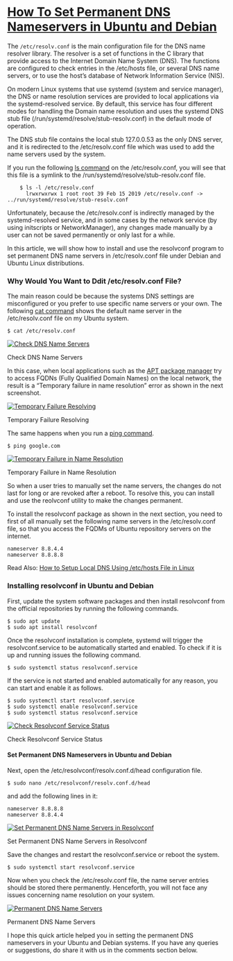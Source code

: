 # [How To Set Permanent DNS Nameservers in Ubuntu and Debian](https://www.tecmint.com/set-permanent-dns-nameservers-in-ubuntu-debian/)

The `/etc/resolv.conf` is the main configuration file for the DNS name resolver library. The resolver is a set of functions in the C library that provide access to the Internet Domain Name System (DNS). The functions are configured to check entries in the /etc/hosts file, or several DNS name servers, or to use the host’s database of Network Information Service (NIS).

On modern Linux systems that use systemd (system and service manager), the DNS or name resolution services are provided to local applications via the systemd-resolved service. By default, this service has four different modes for handling the Domain name resolution and uses the systemd DNS stub file (/run/systemd/resolve/stub-resolv.conf) in the default mode of operation.

The DNS stub file contains the local stub 127.0.0.53 as the only DNS server, and it is redirected to the /etc/resolv.conf file which was used to add the name servers used by the system.

If you run the following [ls command](https://www.tecmint.com/15-basic-ls-command-examples-in-linux/) on the /etc/resolv.conf, you will see that this file is a symlink to the /run/systemd/resolve/stub-resolv.conf file.

```
    $ ls -l /etc/resolv.conf
      lrwxrwxrwx 1 root root 39 Feb 15 2019 /etc/resolv.conf -> ../run/systemd/resolve/stub-resolv.conf
```

Unfortunately, because the /etc/resolv.conf is indirectly managed by the systemd-resolved service, and in some cases by the network service (by using initscripts or NetworkManager), any changes made manually by a user can not be saved permanently or only last for a while.

In this article, we will show how to install and use the resolvconf program to set permanent DNS name servers in /etc/resolv.conf file under Debian and Ubuntu Linux distributions.

### Why Would You Want to Ddit /etc/resolv.conf File?

The main reason could be because the systems DNS settings are misconfigured or you prefer to use specific name servers or your own. The following [cat command](https://www.tecmint.com/13-basic-cat-command-examples-in-linux/) shows the default name server in the /etc/resolv.conf file on my Ubuntu system.


    $ cat /etc/resolv.conf


[![Check DNS Name Servers](https://www.tecmint.com/wp-content/uploads/2019/10/Check-DNS-Name-Servers.png)](https://www.tecmint.com/wp-content/uploads/2019/10/Check-DNS-Name-Servers.png)

Check DNS Name Servers

In this case, when local applications such as the [APT package manager](https://www.tecmint.com/apt-advanced-package-command-examples-in-ubuntu/) try to access FQDNs (Fully Qualified Domain Names) on the local network, the result is a “Temporary failure in name resolution” error as shown in the next screenshot.

[![Temporary Failure Resolving](https://www.tecmint.com/wp-content/uploads/2019/10/Temporary-failure-resolving.png)](https://www.tecmint.com/wp-content/uploads/2019/10/Temporary-failure-resolving.png)

Temporary Failure Resolving

The same happens when you run a [ping command](https://www.tecmint.com/linux-ping-command-examples/).


    $ ping google.com


[![Temporary Failure in Name Resolution](https://www.tecmint.com/wp-content/uploads/2019/10/Temporary-Failure-in-Name-Resolution.png)](https://www.tecmint.com/wp-content/uploads/2019/10/Temporary-Failure-in-Name-Resolution.png)

Temporary Failure in Name Resolution

So when a user tries to manually set the name servers, the changes do not last for long or are revoked after a reboot. To resolve this, you can install and use the reolvconf utility to make the changes permanent.

To install the resolvconf package as shown in the next section, you need to first of all manually set the following name servers in the /etc/resolv.conf file, so that you access the FQDMs of Ubuntu repository servers on the internet.


    nameserver 8.8.4.4
    nameserver 8.8.8.8


Read Also: [How to Setup Local DNS Using /etc/hosts File in Linux](https://www.tecmint.com/setup-local-dns-using-etc-hosts-file-in-linux/)

### Installing resolvconf in Ubuntu and Debian

First, update the system software packages and then install resolvconf from the official repositories by running the following commands.


    $ sudo apt update
    $ sudo apt install resolvconf


Once the resolvconf installation is complete, systemd will trigger the resolvconf.service to be automatically started and enabled. To check if it is up and running issues the following command.


    $ sudo systemctl status resolvconf.service


If the service is not started and enabled automatically for any reason, you can start and enable it as follows.


    $ sudo systemctl start resolvconf.service
    $ sudo systemctl enable resolvconf.service
    $ sudo systemctl status resolvconf.service


[![Check Resolvconf Service Status](https://www.tecmint.com/wp-content/uploads/2019/10/start-enable-and-view-resolvconf-service-status.png)](https://www.tecmint.com/wp-content/uploads/2019/10/start-enable-and-view-resolvconf-service-status.png)

Check Resolvconf Service Status

#### Set Permanent DNS Nameservers in Ubuntu and Debian

Next, open the /etc/resolvconf/resolv.conf.d/head configuration file.


    $ sudo nano /etc/resolvconf/resolv.conf.d/head


and add the following lines in it:


    nameserver 8.8.8.8
    nameserver 8.8.4.4


[![Set Permanent DNS Name Servers in Resolvconf](https://www.tecmint.com/wp-content/uploads/2019/10/set-name-servers-in-resolvconf-head-config-file.png)](https://www.tecmint.com/wp-content/uploads/2019/10/set-name-servers-in-resolvconf-head-config-file.png)

Set Permanent DNS Name Servers in Resolvconf

Save the changes and restart the resolvconf.service or reboot the system.


    $ sudo systemctl start resolvconf.service


Now when you check the /etc/resolv.conf file, the name server entries should be stored there permanently. Henceforth, you will not face any issues concerning name resolution on your system.

[![Permanent DNS Name Servers ](https://www.tecmint.com/wp-content/uploads/2019/10/permanent-name-servers-set.png)](https://www.tecmint.com/wp-content/uploads/2019/10/permanent-name-servers-set.png)

Permanent DNS Name Servers

I hope this quick article helped you in setting the permanent DNS nameservers in your Ubuntu and Debian systems. If you have any queries or suggestions, do share it with us in the comments section below.
